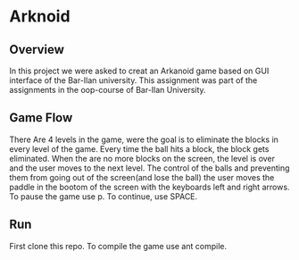# Arknoid
## Overview
In this project we were asked to creat an Arkanoid game based on GUI interface of the Bar-Ilan university.
This assignment was part of the assignments in the oop-course of Bar-Ilan University.

## Game Flow
There Are 4 levels in the game, were the goal is to eliminate the blocks in every level of the game.
Every time the ball hits a block, the block gets eliminated. When the are no more blocks on the screen, the level is over and the user moves to the next level.
The control of the balls and preventing them from going out of the screen(and lose the ball) the user moves the paddle in the bootom of the screen with the keyboards left and right arrows.
To pause the game use p. To continue, use SPACE.


## Run
First clone this repo. 
To compile the game use ant compile.
